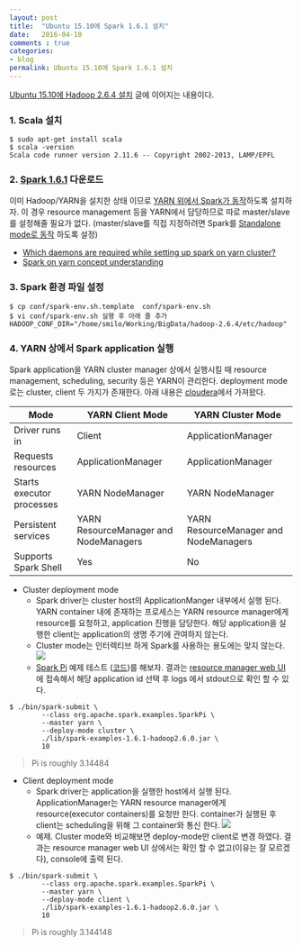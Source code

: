 ```yaml
---
layout: post
title:  "Ubuntu 15.10에 Spark 1.6.1 설치"
date:   2016-04-10
comments : true
categories:
- blog
permalink: Ubuntu 15.10에 Spark 1.6.1 설치
---
```


[Ubuntu 15.10에 Hadoop 2.6.4 설치](http://githubsmilo.github.io/Ubuntu%2015.10%EC%97%90%20hadoop%202.6.4%20%EC%84%A4%EC%B9%98) 글에 이어지는 내용이다.

### 1. Scala 설치

```shell
$ sudo apt-get install scala
$ scala -version
Scala code runner version 2.11.6 -- Copyright 2002-2013, LAMP/EPFL
```

### 2. [Spark 1.6.1](http://spark.apache.org/downloads.html) 다운로드
이미 Hadoop/YARN을 설치한 상태 이므로 [YARN 위에서 Spark가 동작](http://spark.apache.org/docs/latest/running-on-yarn.html)하도록 설치하자. 이 경우 resource management 등을 YARN에서 담당하므로 따로 master/slave를 설정해줄 필요가 없다. (master/slave를 직접 지정하려면 Spark를 [Standalone mode로 동작](http://spark.apache.org/docs/latest/spark-standalone.html) 하도록 설정)

* [Which daemons are required while setting up spark on yarn cluster?](https://stackoverflow.com/questions/35121498/which-daemons-are-required-while-setting-up-spark-on-yarn-cluster)
* [Spark on yarn concept understanding](http://stackoverflow.com/questions/24909958/spark-on-yarn-concept-understanding)

### 3. Spark 환경 파일 설정

```shell
$ cp conf/spark-env.sh.template  conf/spark-env.sh 
$ vi conf/spark-env.sh 실행 후 아래 줄 추가
HADOOP_CONF_DIR="/home/smilo/Working/BigData/hadoop-2.6.4/etc/hadoop"
```

### 4. YARN 상에서 Spark application 실행

Spark application을 YARN cluster manager 상에서 실행시킬 때 resource management, scheduling, security 등은 YARN이 관리한다. deployment mode로는 cluster, client 두 가지가 존재한다. 아래 내용은 [cloudera](http://www.cloudera.com/documentation/enterprise/5-5-x/topics/cdh_ig_running_spark_on_yarn.html)에서 가져왔다.

Mode | YARN Client Mode | YARN Cluster Mode
-----|------------------|------------------
Driver runs in | Client | ApplicationManager
Requests resources | ApplicationManager | ApplicationManager
Starts executor processes | YARN NodeManager | YARN NodeManager
Persistent services | YARN ResourceManager and NodeManagers | YARN ResourceManager and NodeManagers
Supports Spark Shell | Yes | No

* Cluster deployment mode
  * Spark driver는 cluster host의 ApplicationManger 내부에서 실행 된다. YARN container 내에 존재하는 프로세스는 YARN resource manager에게 resource를 요청하고, application 진행을 담당한다. 해당 application을 실행한 client는 application의 생명 주기에 관여하지 않는다.
  * Cluster mode는 인터렉티브 하게 Spark를 사용하는 용도에는 맞지 않는다.
![](http://www.cloudera.com/documentation/enterprise/5-5-x/images/310x246xspark-yarn-cluster.png.pagespeed.ic.NiGsXTRPJE.png)
  * [Spark Pi](https://docs.hortonworks.com/HDPDocuments/HDP2/HDP-2.3.0/bk_spark-quickstart/content/run_spark_pi.html) 예제 테스트 ([코드](https://github.com/apache/spark/blob/master/examples/src/main/scala/org/apache/spark/examples/SparkPi.scala))를 해보자. 결과는 [resource manager web UI](http://localhost:8088)에 접속해서 해당 application id 선택 후 logs 에서 stdout으로 확인 할 수 있다.

```shell
$ ./bin/spark-submit \
        --class org.apache.spark.examples.SparkPi \
        --master yarn \
        --deploy-mode cluster \
        ./lib/spark-examples-1.6.1-hadoop2.6.0.jar \
        10
```
> Pi is roughly 3.14484

* Client deployment mode
  * Spark driver는 application을 실행한 host에서 실행 된다. ApplicationManager는 YARN resource manager에게 resource(executor containers)를 요청만 한다. container가 실행된 후 client는 scheduling을 위해 그 container와 통신 한다.
![](http://www.cloudera.com/documentation/enterprise/5-5-x/images/310x246xspark-yarn-client.png.pagespeed.ic.3zz707T7n-.png)
  * 예제. Cluster mode와 비교해보면 deploy-mode만 client로 변경 하였다. 결과는 resource manager web UI 상에서는 확인 할 수 없고(이유는 잘 모르겠다), console에 출력 된다.

```shell
$ ./bin/spark-submit \
        --class org.apache.spark.examples.SparkPi \
        --master yarn \
        --deploy-mode client \
        ./lib/spark-examples-1.6.1-hadoop2.6.0.jar \
        10
```
> Pi is roughly 3.144148

